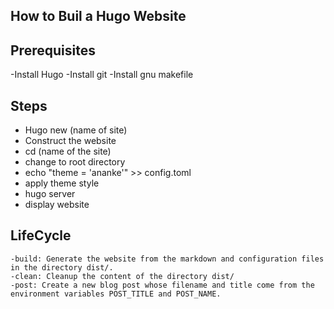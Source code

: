 ## How to Buil a Hugo Website
## Prerequisites
-Install Hugo
-Install git
-Install gnu makefile

## Steps
- Hugo new (name of site)
- Construct the website
- cd (name of the site)
- change to root directory
- echo "theme = 'ananke'" >> config.toml
- apply theme style
- hugo server
- display website

## LifeCycle 
    -build: Generate the website from the markdown and configuration files in the directory dist/.
    -clean: Cleanup the content of the directory dist/
    -post: Create a new blog post whose filename and title come from the environment variables POST_TITLE and POST_NAME.